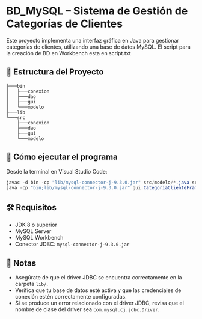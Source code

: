 # BD_MySQL – Sistema de Gestión de Categorías de Clientes

Este proyecto implementa una interfaz gráfica en Java para gestionar categorías de clientes, utilizando una base de datos MySQL.
El script para la creación de BD en Workbench esta en script.txt

## 📁 Estructura del Proyecto

```
├───bin
│   ├───conexion
│   ├───dao
│   ├───gui
│   └───modelo
├───lib
└───src
    ├───conexion
    ├───dao
    ├───gui
    └───modelo
```

## 🚀 Cómo ejecutar el programa

Desde la terminal en Visual Studio Code:

```powershell
javac -d bin -cp "lib/mysql-connector-j-9.3.0.jar" src/modelo/*.java src/conexion/*.java src/dao/*.java src/gui/*.java
java -cp "bin;lib/mysql-connector-j-9.3.0.jar" gui.CategoriaClienteFrame
```

## 🛠️ Requisitos

- JDK 8 o superior
- MySQL Server
- MySQL Workbench
- Conector JDBC: `mysql-connector-j-9.3.0.jar`

## 📌 Notas

- Asegúrate de que el driver JDBC se encuentra correctamente en la carpeta `lib/`.
- Verifica que tu base de datos esté activa y que las credenciales de conexión estén correctamente configuradas.
- Si se produce un error relacionado con el driver JDBC, revisa que el nombre de clase del driver sea `com.mysql.cj.jdbc.Driver`.